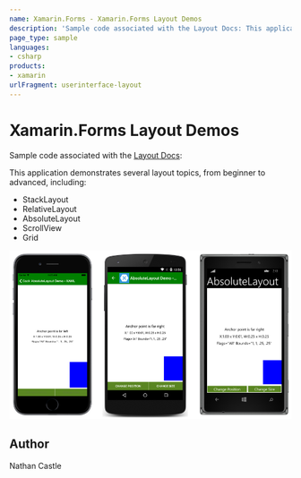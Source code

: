 ```yaml
---
name: Xamarin.Forms - Xamarin.Forms Layout Demos
description: 'Sample code associated with the Layout Docs: This application demonstrates several layout topics, from beginner to advanced, including: -...'
page_type: sample
languages:
- csharp
products:
- xamarin
urlFragment: userinterface-layout
---
```

# Xamarin.Forms Layout Demos

Sample code associated with the [Layout Docs](http://developer.xamarin.com/guides/cross-platform/xamarin-forms/user-interface/layouts/):

This application demonstrates several layout topics, from beginner to advanced, including:

- StackLayout
- RelativeLayout
- AbsoluteLayout
- ScrollView
- Grid

![Xamarin.Forms Layout Demos application screenshot](Screenshots/anchor_end.png "Xamarin.Forms Layout Demos application screenshot")

## Author
Nathan Castle
